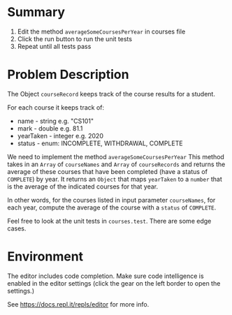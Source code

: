 # Summary

1. Edit the method `averageSomeCoursesPerYear` in courses file
1. Click the run button to run the unit tests
1. Repeat until all tests pass

# Problem Description

The Object `courseRecord` keeps track of the course results for a student. 

For each course it keeps track of:
* name - string e.g. "CS101"
* mark - double e.g. 81.1
* yearTaken - integer e.g. 2020
* status - enum: INCOMPLETE, WITHDRAWAL, COMPLETE

We need to implement the method `averageSomeCoursesPerYear`
This method takes in an `Array` of `courseNames` and `Array` of `courseRecords` and returns the average of these courses that have been completed (have a status of `COMPLETE`) by year. It returns an `Object` that maps `yearTaken` to a `number` that is the average of the indicated courses for that year.

In other words, for the courses listed in input parameter `courseNames`, for each year, compute the average of the course with a `status` of `COMPLETE`.

Feel free to look at the unit tests in `courses.test`. There are some edge cases.

# Environment

The editor includes code completion. Make sure code intelligence is enabled in the editor settings (click the gear on the left border to open the settings.)

See https://docs.repl.it/repls/editor for more info.
